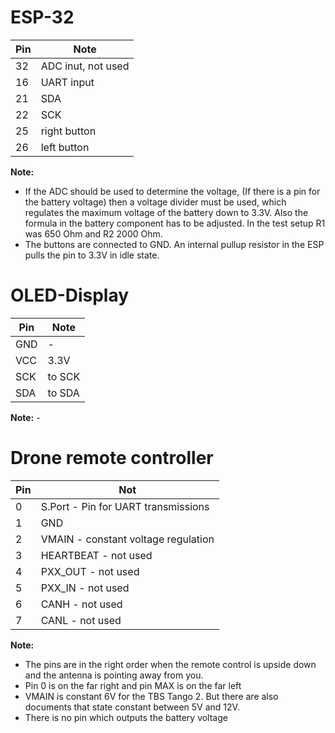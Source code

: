 # ESP-32

| Pin | Note                        |
| --- | --------------------------- |
| 32  | ADC inut, not used          |
| 16  | UART input                  |
| 21  | SDA                         |
| 22  | SCK                         |
| 25  | right button                |
| 26  | left button                 |

**Note:**

- If the ADC should be used to determine the voltage, (If there is a pin for the battery voltage) then a voltage divider must be used, which regulates the maximum voltage of the battery down to 3.3V. Also the formula in the battery component has to be adjusted. In the test setup R1 was 650 Ohm and R2 2000 Ohm.
- The buttons are connected to GND. An internal pullup resistor in the ESP pulls the pin to 3.3V in idle state.

# OLED-Display
| Pin | Note      |
| --- | --------- |
| GND | -         |
| VCC | 3.3V      |
| SCK | to SCK    |
| SDA | to SDA    |

**Note:** -

# Drone remote controller

| Pin | Not                                 |
| --- | ----------------------------------- |
| 0   | S.Port - Pin for UART transmissions |
| 1   | GND                                 |
| 2   | VMAIN - constant voltage regulation |
| 3   | HEARTBEAT - not used                |
| 4   | PXX_OUT - not used                  |
| 5   | PXX_IN - not used                   |
| 6   | CANH - not used                     |
| 7   | CANL - not used                     |

**Note:**

- The pins are in the right order when the remote control is upside down and the antenna is pointing away from you.
- Pin 0 is on the far right and pin MAX is on the far left
- VMAIN is constant 6V for the TBS Tango 2. But there are also documents that state constant between 5V and 12V.
- There is no pin which outputs the battery voltage
